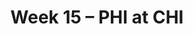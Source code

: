 ---
layout: game
title: Week 15 – PHI at CHI
season: 2022
game_id: 2022_15_PHI_CHI
away_team: PHI
home_team: CHI
---